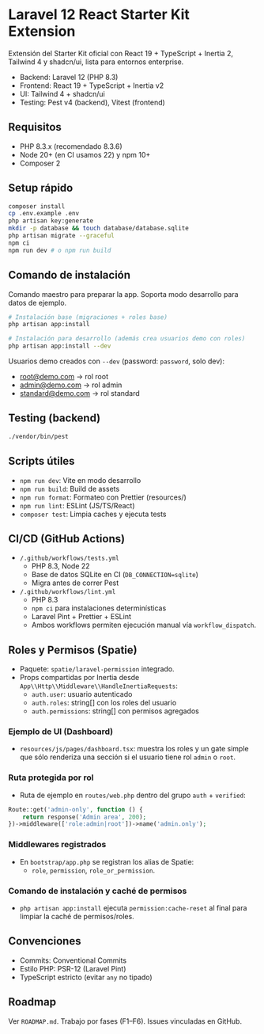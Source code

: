 # Laravel 12 React Starter Kit Extension

Extensión del Starter Kit oficial con React 19 + TypeScript + Inertia 2, Tailwind 4 y shadcn/ui, lista para entornos enterprise.

- Backend: Laravel 12 (PHP 8.3)
- Frontend: React 19 + TypeScript + Inertia v2
- UI: Tailwind 4 + shadcn/ui
- Testing: Pest v4 (backend), Vitest (frontend)

## Requisitos
- PHP 8.3.x (recomendado 8.3.6)
- Node 20+ (en CI usamos 22) y npm 10+
- Composer 2

## Setup rápido
```bash
composer install
cp .env.example .env
php artisan key:generate
mkdir -p database && touch database/database.sqlite
php artisan migrate --graceful
npm ci
npm run dev # o npm run build
```

## Comando de instalación
Comando maestro para preparar la app. Soporta modo desarrollo para datos de ejemplo.

```bash
# Instalación base (migraciones + roles base)
php artisan app:install

# Instalación para desarrollo (además crea usuarios demo con roles)
php artisan app:install --dev
```

Usuarios demo creados con `--dev` (password: `password`, solo dev):
- root@demo.com → rol root
- admin@demo.com → rol admin
- standard@demo.com → rol standard

## Testing (backend)
```bash
./vendor/bin/pest
```

## Scripts útiles
- `npm run dev`: Vite en modo desarrollo
- `npm run build`: Build de assets
- `npm run format`: Formateo con Prettier (resources/)
- `npm run lint`: ESLint (JS/TS/React)
- `composer test`: Limpia caches y ejecuta tests

## CI/CD (GitHub Actions)
- `/.github/workflows/tests.yml`
  - PHP 8.3, Node 22
  - Base de datos SQLite en CI (`DB_CONNECTION=sqlite`)
  - Migra antes de correr Pest
- `/.github/workflows/lint.yml`
  - PHP 8.3
  - `npm ci` para instalaciones determinísticas
  - Laravel Pint + Prettier + ESLint
  - Ambos workflows permiten ejecución manual vía `workflow_dispatch`.

## Roles y Permisos (Spatie)
- Paquete: `spatie/laravel-permission` integrado.
- Props compartidas por Inertia desde `App\\Http\\Middleware\\HandleInertiaRequests`:
  - `auth.user`: usuario autenticado
  - `auth.roles`: string[] con los roles del usuario
  - `auth.permissions`: string[] con permisos agregados

### Ejemplo de UI (Dashboard)
- `resources/js/pages/dashboard.tsx`: muestra los roles y un gate simple que sólo renderiza una sección si el usuario tiene rol `admin` o `root`.

### Ruta protegida por rol
- Ruta de ejemplo en `routes/web.php` dentro del grupo `auth` + `verified`:

```php
Route::get('admin-only', function () {
    return response('Admin area', 200);
})->middleware(['role:admin|root'])->name('admin.only');
```

### Middlewares registrados
- En `bootstrap/app.php` se registran los alias de Spatie:
  - `role`, `permission`, `role_or_permission`.

### Comando de instalación y caché de permisos
- `php artisan app:install` ejecuta `permission:cache-reset` al final para limpiar la caché de permisos/roles.

## Convenciones
- Commits: Conventional Commits
- Estilo PHP: PSR-12 (Laravel Pint)
- TypeScript estricto (evitar `any` no tipado)

## Roadmap
Ver `ROADMAP.md`. Trabajo por fases (F1–F6). Issues vinculadas en GitHub.
